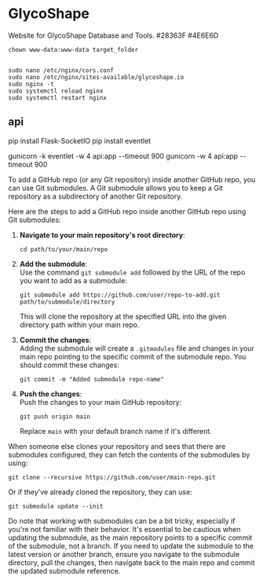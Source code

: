 # GlycoShape
Website for GlycoShape Database and Tools.
#28363F
#4E6E6D


```
chown www-data:www-data target_folder


sudo nano /etc/nginx/cors.conf
sudo nano /etc/nginx/sites-available/glycoshape.io
sudo nginx -t
sudo systemctl reload nginx
sudo systemctl restart nginx
```


## api

pip install Flask-SocketIO
pip install eventlet


gunicorn -k eventlet -w 4 api:app --timeout 900
gunicorn -w 4 api:app --timeout 900





To add a GitHub repo (or any Git repository) inside another GitHub repo, you can use Git submodules. A Git submodule allows you to keep a Git repository as a subdirectory of another Git repository. 

Here are the steps to add a GitHub repo inside another GitHub repo using Git submodules:

1. **Navigate to your main repository's root directory**:  
    ```
    cd path/to/your/main/repo
    ```

2. **Add the submodule**:  
   Use the command `git submodule add` followed by the URL of the repo you want to add as a submodule:
    ```
    git submodule add https://github.com/user/repo-to-add.git path/to/submodule/directory
    ```

   This will clone the repository at the specified URL into the given directory path within your main repo.

3. **Commit the changes**:  
   Adding the submodule will create a `.gitmodules` file and changes in your main repo pointing to the specific commit of the submodule repo. You should commit these changes:
    ```
    git commit -m "Added submodule repo-name"
    ```

4. **Push the changes**:  
   Push the changes to your main GitHub repository:
    ```
    git push origin main
    ```
   Replace `main` with your default branch name if it's different.

When someone else clones your repository and sees that there are submodules configured, they can fetch the contents of the submodules by using:

```
git clone --recursive https://github.com/user/main-repo.git
```

Or if they've already cloned the repository, they can use:

```
git submodule update --init
```

Do note that working with submodules can be a bit tricky, especially if you're not familiar with their behavior. It's essential to be cautious when updating the submodule, as the main repository points to a specific commit of the submodule, not a branch. If you need to update the submodule to the latest version or another branch, ensure you navigate to the submodule directory, pull the changes, then navigate back to the main repo and commit the updated submodule reference.